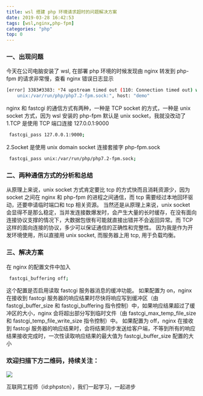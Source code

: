 ```yaml
---
title: wsl 搭建 php 环境请求超时的问题解决方案
date: 2019-03-28 16:42:53
tags: [wsl,nginx,php-fpm]
categories: "php"
top: 0
---
```


### 一、出现问题

今天在公司电脑安装了 wsl, 在部署 php 环境的时候发现由 nginx 转发到 php-fpm 的请求非常慢，查看 nginx 错误日志显示

```bash
[error] 3383#3383: *74 upstream timed out (110: Connection timed out) while reading upstream, client: 127.0.0.1, server: demo, request: "POST /pms/login HTTP/1.1", upstream: "fastcgi://
    unix:/var/run/php/php7.2-fpm.sock:", host: "demo"
```

nginx 和 fastcgi 的通信方式有两种，一种是 TCP socket 的方式，一种是 unix socket 方式，因为 wsl 安装的 php-fpm 默认是 unix socket，我就没改动了
1.TCP 是使用 TCP 端口连接 127.0.0.1:9000

``` bash
 fastcgi_pass 127.0.0.1:9000;
```

2.Socket 是使用 unix domain socket 连接套接字 php-fpm.sock

``` bash
 fastcgi_pass unix:/var/run/php/php7.2-fpm.sock;
```

### 二、两种通信方式的分析和总结

从原理上来说，unix socket 方式肯定要比 tcp 的方式快而且消耗资源少，因为 socket 之间在 nginx 和 php-fpm 的进程之间通信，而 tcp 需要经过本地回环驱动，还要申请临时端口和 tcp 相关资源。
当然还是从原理上来说，unix socket 会显得不是那么稳定，当并发连接数爆发时，会产生大量的长时缓存，在没有面向连接协议支撑的情况下，大数据包很有可能就直接出错并不会返回异常。而 TCP 这样的面向连接的协议，多少可以保证通信的正确性和完整性。
因为我是作为开发环境使用，所以直接用 unix socket, 而服务器上用 tcp, 用于负载均衡。

### 三、解决方案

在 nginx 的配置文件中加入

```bash
 fastcgi_buffering off;
```

这个配置是否启用读取 fastcgi 服务器消息的缓冲功能。 如果配置为 on，nginx 在接收到 fastcgi 服务器的响应结果时尽快将响应写到缓冲区（由 fastcgi_buffer_size 和 fastcgi_buffering 指令控制）中，如果响应结果超过了缓冲区的大小，nginx 会将超出部分写到临时文件（由 fastcgi_max_temp_file_size 和 fastcgi_temp_file_write_size 指令控制）中。 如果配置为 off，nginx 在接收到 fastcgi 服务器的响应结果时，会将结果同步发送给客户端，不等到所有的响应结果接收完成时，一次性读取响应结果的最大值为 fastcgi_buffer_size 配置的大小

### 欢迎扫描下方二维码，持续关注：

![](http://ww1.sinaimg.cn/large/a616b9a4gy1g4xzv954a4j20760763yo.jpg)

互联网工程师（id:phpstcn），我们一起学习，一起进步
